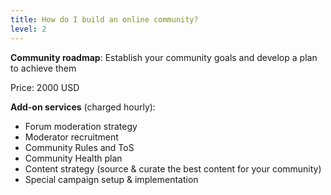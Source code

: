 ```yaml
---
title: How do I build an online community?
level: 2
---
```


**Community roadmap**: Establish your community goals and develop a plan to achieve them

Price: 2000 USD


**Add-on services** (charged hourly):
- Forum moderation strategy
- Moderator recruitment
- Community Rules and ToS
- Community Health plan
- Content strategy (source & curate the best content for your community)
- Special campaign setup & implementation



